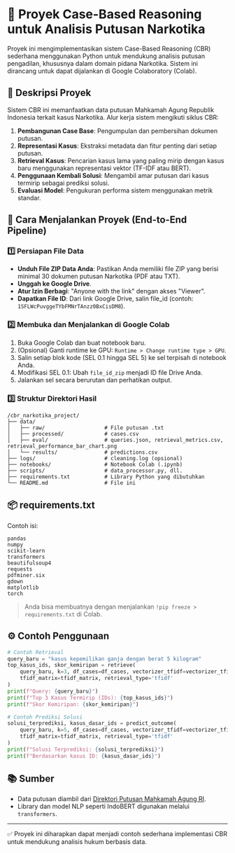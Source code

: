 # 📄 Proyek Case-Based Reasoning untuk Analisis Putusan Narkotika

Proyek ini mengimplementasikan sistem Case-Based Reasoning (CBR) sederhana menggunakan Python untuk mendukung analisis putusan pengadilan, khususnya dalam domain pidana Narkotika. Sistem ini dirancang untuk dapat dijalankan di Google Colaboratory (Colab).

## 📝 Deskripsi Proyek

Sistem CBR ini memanfaatkan data putusan Mahkamah Agung Republik Indonesia terkait kasus Narkotika. Alur kerja sistem mengikuti siklus CBR:

1. **Pembangunan Case Base**: Pengumpulan dan pembersihan dokumen putusan.
2. **Representasi Kasus**: Ekstraksi metadata dan fitur penting dari setiap putusan.
3. **Retrieval Kasus**: Pencarian kasus lama yang paling mirip dengan kasus baru menggunakan representasi vektor (TF-IDF atau BERT).
4. **Penggunaan Kembali Solusi**: Mengambil amar putusan dari kasus termirip sebagai prediksi solusi.
5. **Evaluasi Model**: Pengukuran performa sistem menggunakan metrik standar.

## 🚀 Cara Menjalankan Proyek (End-to-End Pipeline)

### 1️⃣ Persiapan File Data

- **Unduh File ZIP Data Anda**: Pastikan Anda memiliki file ZIP yang berisi minimal 30 dokumen putusan Narkotika (PDF atau TXT).
- **Unggah ke Google Drive**.
- **Atur Izin Berbagi**: "Anyone with the link" dengan akses "Viewer".
- **Dapatkan File ID**: Dari link Google Drive, salin file\_id (contoh: `1SFLWcPuvggeTYbFMNrTAnzz0BxCisDM8`).

### 2️⃣ Membuka dan Menjalankan di Google Colab

1. Buka Google Colab dan buat notebook baru.
2. (Opsional) Ganti runtime ke GPU: `Runtime > Change runtime type > GPU`.
3. Salin setiap blok kode (SEL 0.1 hingga SEL 5) ke sel terpisah di notebook Anda.
4. Modifikasi SEL 0.1: Ubah `file_id_zip` menjadi ID file Drive Anda.
5. Jalankan sel secara berurutan dan perhatikan output.

### 3️⃣ Struktur Direktori Hasil

```plaintext
/cbr_narkotika_project/
├── data/
│   ├── raw/                   # File putusan .txt
│   ├── processed/             # cases.csv
│   ├── eval/                  # queries.json, retrieval_metrics.csv, retrieval_performance_bar_chart.png
│   └── results/               # predictions.csv
├── logs/                      # cleaning.log (opsional)
├── notebooks/                 # Notebook Colab (.ipynb)
├── scripts/                   # data_processor.py, dll.
├── requirements.txt           # Library Python yang dibutuhkan
└── README.md                  # File ini
```

## 📦 requirements.txt

Contoh isi:

```plaintext
pandas
numpy
scikit-learn
transformers
beautifulsoup4
requests
pdfminer.six
gdown
matplotlib
torch
```

> Anda bisa membuatnya dengan menjalankan `!pip freeze > requirements.txt` di Colab.

## ⚙️ Contoh Penggunaan

```python
# Contoh Retrieval
query_baru = "kasus kepemilikan ganja dengan berat 5 kilogram"
top_kasus_ids, skor_kemiripan = retrieve(
    query_baru, k=3, df_cases=df_cases, vectorizer_tfidf=vectorizer_tfidf,
    tfidf_matrix=tfidf_matrix, retrieval_type='tfidf'
)
print(f"Query: {query_baru}")
print(f"Top 3 Kasus Termirip (IDs): {top_kasus_ids}")
print(f"Skor Kemiripan: {skor_kemiripan}")

# Contoh Prediksi Solusi
solusi_terprediksi, kasus_dasar_ids = predict_outcome(
    query_baru, k=5, df_cases=df_cases, vectorizer_tfidf=vectorizer_tfidf,
    tfidf_matrix=tfidf_matrix, retrieval_type='tfidf'
)
print(f"Solusi Terprediksi: {solusi_terprediksi}")
print(f"Berdasarkan kasus ID: {kasus_dasar_ids}")
```

## 📚 Sumber

- Data putusan diambil dari [Direktori Putusan Mahkamah Agung RI](https://putusan3.mahkamahagung.go.id).
- Library dan model NLP seperti IndoBERT digunakan melalui `transformers`.

---

✅ Proyek ini diharapkan dapat menjadi contoh sederhana implementasi CBR untuk mendukung analisis hukum berbasis data.

